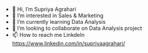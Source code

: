 - 👋 Hi, I’m Supriya Agrahari
- 👀 I’m interested in Sales & Marketing
- 🌱 I’m currently learning Data Analysis
- 💞️ I’m looking to collaborate on Data Analysis project
- 📫 How to reach me LinkdeIn https://www.linkedin.com/in/supriyaagrahari/
